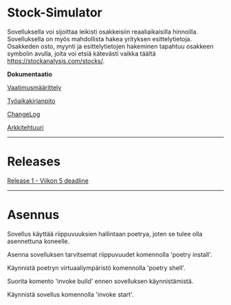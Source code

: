 # Stock-Simulator

Sovelluksella voi sijoittaa leikisti osakkeisiin reaaliaikaisilla hinnoilla. Sovelluksella on myös mahdollista hakea yrityksen esittelytietoja. Osakkeden osto, myynti ja esittelytietojen hakeminen tapahtuu osakkeen symbolin avulla, joita voi etsiä kätevästi vaikka täältä https://stockanalysis.com/stocks/. 

**Dokumentaatio**

[Vaatimusmäärittely](https://github.com/JanneKarki/ot-harjoitustyo/blob/main/dokumentaatio/vaatimusmaarittely.md)

[Työaikakirjanpito](https://github.com/JanneKarki/ot-harjoitustyo/blob/main/dokumentaatio/tuntikirjanpito.md)

[ChangeLog](https://github.com/JanneKarki/ot-harjoitustyo/blob/main/dokumentaatio/Changelog.md)

[Arkkitehtuuri](https://github.com/JanneKarki/ot-harjoitustyo/blob/main/dokumentaatio/arkkitehtuuri.md)

____________________________________________
# Releases
[Release 1 - Viikon 5 deadline](https://github.com/JanneKarki/ot-harjoitustyo/releases/tag/viikko5)
__________________________

# Asennus

Sovellus käyttää riippuvuuksien hallintaan poetrya, joten se tulee olla asennettuna koneelle.

Asenna sovelluksen tarvitsemat riippuvuudet komennolla 'poetry install'.

Käynnistä poetryn virtuaaliympäristö komennolla 'poetry shell'.

Suorita komento 'invoke build' ennen sovelluksen käynnistämistä.

Käynnistä sovellus komennolla 'invoke start'.
